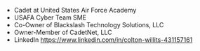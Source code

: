 - Cadet at United States Air Force Academy
- USAFA Cyber Team SME
- Co-Owner of Blackslash Technology Solutions, LLC
- Owner-Member of CadetNet, LLC
- LinkedIn https://www.linkedin.com/in/colton-willits-431157161

